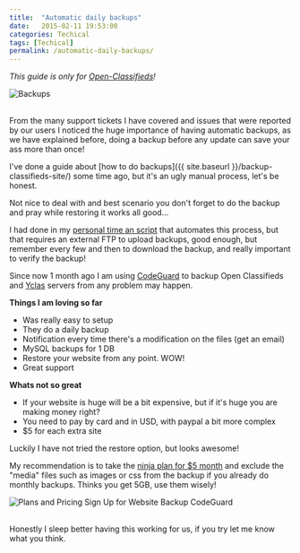 ```yaml
---
title:  "Automatic daily backups"
date:   2015-02-11 19:53:00
categories: Techical
tags: [Techical]
permalink: /automatic-daily-backups/
---
```

_This guide is only for [Open-Classifieds](http://open-classifieds.com/)!_

![Backups](//open-classifieds.com/wp-content/uploads/2015/02/800x524xlarge_ss_3-b5f35a82-e1423684533150.jpg.pagespeed.ic.LRNk8IVspN.jpg) 

<br>
From the many support tickets I have covered and issues that were reported by our users I noticed the huge importance of having automatic backups, as we have explained before, doing a backup before any update can save your ass more than once! 

I've done a guide about [how to do backups]({{ site.baseurl }}/backup-classifieds-site/) some time ago, but it's an ugly manual process, let's be honest. 

Not nice to deal with and best scenario you don't forget to do the backup and pray while restoring it works all good... 

I had done in my [personal time an script](http://garridodiaz.com/ftp-backup-for-mysql-and-files/) that automates this process, but that requires an external FTP to upload backups, good enough, but remember every few and then to download the backup, and really important to verify the backup! 

Since now 1 month ago I am using [CodeGuard](http://mbsy.co/CodeGuard/17761100) to backup Open Classifieds and [Yclas](https://yclas.com) servers from any problem may happen.

**Things I am loving so far**

  * Was really easy to setup
  * They do a daily backup
  * Notification every time there's a modification on the files (get an email)
  * MySQL backups for 1 DB
  * Restore your website from any point. WOW!
  * Great support

**Whats not so great**

  * If your website is huge will be a bit expensive, but if it's huge you are making money right?
  * You need to pay by card and in USD, with paypal a bit more complex
  * $5 for each extra site

  Luckily I have not tried the restore option, but looks awesome! 

  My recommendation is to take the [ninja plan for $5 month](http://mbsy.co/CodeGuard/17761100) and exclude the "media" files such as images or css from the backup if you already do monthly backups. Thinks you get 5GB, use them wisely! 

  ![Plans and Pricing Sign Up for Website Backup CodeGuard](//open-classifieds.com/wp-content/uploads/2015/02/Plans-and-Pricing-Sign-Up-for-Website-Backup-CodeGuard.png)

  <br>
  Honestly I sleep better having this working for us, if you try let me know what you think.


